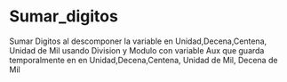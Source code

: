 # Sumar_digitos
Sumar Digitos al descomponer la variable en Unidad,Decena,Centena, Unidad de Mil
usando Division y Modulo con variable Aux que guarda temporalmente  en
en  Unidad,Decena,Centena, Unidad de Mil, Decena de Mil

